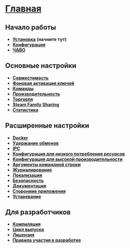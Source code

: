 # **[Главная](https://github.com/JustArchi/ArchiSteamFarm/wiki/Home-ru-RU)**

## Начало работы

* **[Установка](https://github.com/JustArchi/ArchiSteamFarm/wiki/Setting-up-ru-RU)** **(начните тут)**
* **[Конфигурация](https://github.com/JustArchi/ArchiSteamFarm/wiki/Configuration-ru-RU)**
* **[ЧАВО](https://github.com/JustArchi/ArchiSteamFarm/wiki/FAQ-ru-RU)**

## Основные настройки

* **[Совместимость](https://github.com/JustArchi/ArchiSteamFarm/wiki/Compatibility-ru-RU)**
* **[Фоновая активация ключей](https://github.com/JustArchi/ArchiSteamFarm/wiki/Background-games-redeemer-ru-RU)**
* **[Команды](https://github.com/JustArchi/ArchiSteamFarm/wiki/Commands-ru-RU)**
* **[Производительность](https://github.com/JustArchi/ArchiSteamFarm/wiki/Performance-ru-RU)**
* **[Торговля](https://github.com/JustArchi/ArchiSteamFarm/wiki/Trading-ru-RU)**
* **[Steam Family Sharing](https://github.com/JustArchi/ArchiSteamFarm/wiki/Steam-Family-Sharing-ru-RU)**
* **[Статистика](https://github.com/JustArchi/ArchiSteamFarm/wiki/Statistics-ru-RU)**

## Расширенные настройки

* **[Docker](https://github.com/JustArchi/ArchiSteamFarm/wiki/Docker-ru-RU)**
* **[Удержание обменов](https://github.com/JustArchi/ArchiSteamFarm/wiki/Escrow-ru-RU)**
* **[IPC](https://github.com/JustArchi/ArchiSteamFarm/wiki/IPC-ru-RU)**
* **[Конфигурация для низкого потребления ресурсов](https://github.com/JustArchi/ArchiSteamFarm/wiki/Low-memory-setup-ru-RU)**
* **[Конфигурация для высокой производительности](https://github.com/JustArchi/ArchiSteamFarm/wiki/High-performance-setup-ru-RU)**
* **[Аргументы командной строки](https://github.com/JustArchi/ArchiSteamFarm/wiki/Command-line-arguments-ru-RU)**
* **[Журналирование](https://github.com/JustArchi/ArchiSteamFarm/wiki/Logging-ru-RU)**
* **[Локализация](https://github.com/JustArchi/ArchiSteamFarm/wiki/Localization-ru-RU)**
* **[Безопасность](https://github.com/JustArchi/ArchiSteamFarm/wiki/Security-ru-RU)**
* **[Документация](https://github.com/JustArchi/ArchiSteamFarm/wiki/Documentation-ru-RU)**
* **[Сторонние приложения](https://github.com/JustArchi/ArchiSteamFarm/wiki/Third-party-tools-ru-RU)**
* **[Устаревание](https://github.com/JustArchi/ArchiSteamFarm/wiki/Deprecation-ru-RU)**

## Для разработчиков

* **[Компиляция](https://github.com/JustArchi/ArchiSteamFarm/wiki/Compilation-ru-RU)**
* **[Цикл выпуска](https://github.com/JustArchi/ArchiSteamFarm/wiki/Release-cycle-ru-RU)**
* **[Лицензия](https://github.com/JustArchi/ArchiSteamFarm/wiki/License-ru-RU)**
* **[Правила участия в разработке](https://github.com/JustArchi/ArchiSteamFarm/blob/master/.github/CONTRIBUTING.md)**